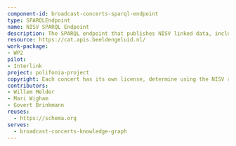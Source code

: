 ```yaml
---
component-id: broadcast-concerts-sparql-endpoint
type: SPARQLEndpoint
name: NISV SPARQL Endpoint
description: The SPARQL endpoint that publishes NISV linked data, including that of the broadcast concerts
resource: https://cat.apis.beeldengeluid.nl/
work-package: 
- WP2
pilot:
- Interlink
project: polifonia-project
copyright: Each concert has its own license, determine using the NISV rules for licensing. Where possible, this is a CC license. The license is stated in the triples for that concert.
contributors:
- Willem Melder
- Mari Wigham
- Govert Brinkmann
reuses:
  - https://schema.org
serves:
  - broadcast-concerts-knowledge-graph
---
```


